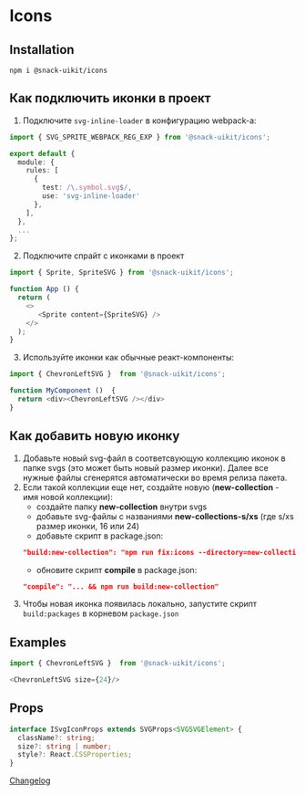 # Icons

## Installation
`npm i @snack-uikit/icons`

## Как подключить иконки в проект

1. Подключите `svg-inline-loader` в конфигурацию webpack-a:

```typescript
import { SVG_SPRITE_WEBPACK_REG_EXP } from '@snack-uikit/icons';

export default {
  module: {
    rules: [
      { 
        test: /\.symbol.svg$/, 
        use: 'svg-inline-loader' 
      },
    ],
  }, 
  ...
};
```

2. Подключите спрайт с иконками в проект

```typescript jsx
import { Sprite, SpriteSVG } from '@snack-uikit/icons';

function App () {
  return (
    <>
       <Sprite content={SpriteSVG} />
    </>
  );
}
```

3. Используйте иконки как обычные реакт-компоненты:

```typescript jsx
import { ChevronLeftSVG }  from '@snack-uikit/icons';

function MyComponent ()  {
  return <div><ChevronLeftSVG /></div>
}
```

## Как добавить новую иконку

1. Добавьте новый svg-файл в соответсвующую коллекцию иконок в папке svgs (это может быть новый размер иконки). Далее все нужные файлы сгенерятся автоматически во время релиза пакета. 
2. Если такой коллекции еще нет, создайте новую (**new-collection** - имя новой коллекции):
   * создайте папку **new-collection** внутри svgs
   * добавьте svg-файлы с названиями **new-collections-s/xs** (где s/xs размер иконки, 16 или 24)
   * добавьте скрипт в package.json:
   ```json
   "build:new-collection": "npm run fix:icons --directory=new-collection && npm run build:icons --directory=new-collection",
   ```
   * обновите скрипт **compile** в package.json:   
   ```json
   "compile": "... && npm run build:new-collection"
   ```
3. Чтобы новая иконка появилась локально, запустите скрипт `build:packages` в корневом `package.json`

## Examples

```typescript jsx
import { ChevronLeftSVG }  from '@snack-uikit/icons';

<ChevronLeftSVG size={24}/>
```

## Props

```typescript jsx
interface ISvgIconProps extends SVGProps<SVGSVGElement> {
  className?: string;
  size?: string | number;
  style?: React.CSSProperties;
}
```



[Changelog](./CHANGELOG.md)


